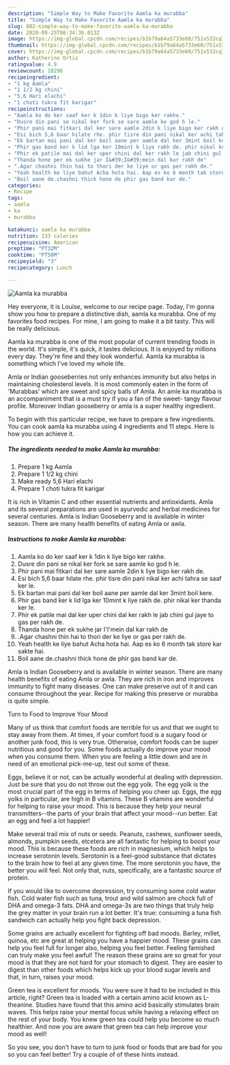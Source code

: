```yaml
---
description: "Simple Way to Make Favorite Aamla ka murabba"
title: "Simple Way to Make Favorite Aamla ka murabba"
slug: 802-simple-way-to-make-favorite-aamla-ka-murabba
date: 2020-09-25T06:34:36.013Z
image: https://img-global.cpcdn.com/recipes/b1b79a64a5733e60/751x532cq70/aamla-ka-murabba-recipe-main-photo.jpg
thumbnail: https://img-global.cpcdn.com/recipes/b1b79a64a5733e60/751x532cq70/aamla-ka-murabba-recipe-main-photo.jpg
cover: https://img-global.cpcdn.com/recipes/b1b79a64a5733e60/751x532cq70/aamla-ka-murabba-recipe-main-photo.jpg
author: Katherine Ortiz
ratingvalue: 4.9
reviewcount: 10296
recipeingredient:
- "1 kg Aamla"
- "1 1/2 kg chini"
- "5,6 Hari elachi"
- "1 choti tukra fit karigar"
recipeinstructions:
- "Aamla ko do ker saaf ker k 1din k liye bigo ker rakhe."
- "Dusre din pani se nikal ker fork se sare aamle ko god h le."
- "Phir pani mai fitkari dal ker sare aamle 2din k liye bigo ker rakh de."
- "Esi bich 5,6 baar hilate rhe. phir tisre din pani nikal ker achi tahra se saaf ker le."
- "Ek bartan mai pani dal ker boil aane per aamle dal ker 3mint boil kere."
- "Phir gas band ker k lid lga ker 10mint k liye rakh de. phir nikal ker thanda ker le."
- "Phir ek patile mai dal ker uper chini dal ker rakh le jab chini gul jaye to gas per rakh de."
- "Thanda hone per ek sukhe jar I&#39;I&#39;mein dal kar rakh de"
- ".Agar chashni thin hai to thori der ke liye or gas per rakh de."
- "Yeah health ke liye bahut Acha hota hai. Aap es ko 6 month tak store kar sakte hai."
- "Boil aane de.chashni thick hone de phir gas band kar de."
categories:
- Recipe
tags:
- aamla
- ka
- murabba

katakunci: aamla ka murabba 
nutrition: 133 calories
recipecuisine: American
preptime: "PT32M"
cooktime: "PT58M"
recipeyield: "3"
recipecategory: Lunch

---
```



![Aamla ka murabba](https://img-global.cpcdn.com/recipes/b1b79a64a5733e60/751x532cq70/aamla-ka-murabba-recipe-main-photo.jpg)

Hey everyone, it is Louise, welcome to our recipe page. Today, I'm gonna show you how to prepare a distinctive dish, aamla ka murabba. One of my favorites food recipes. For mine, I am going to make it a bit tasty. This will be really delicious.

Aamla ka murabba is one of the most popular of current trending foods in the world. It's simple, it's quick, it tastes delicious. It is enjoyed by millions every day. They're fine and they look wonderful. Aamla ka murabba is something which I've loved my whole life.

Amla or Indian gooseberries not only enhances immunity but also helps in maintaining cholesterol levels. It is most commonly eaten in the form of &#39;Murabbas&#39; which are sweet and spicy balls of Amla. An amle ka murabba is an accompaniment that is a must try if you a fan of the sweet- tangy flavour profile. Moreover Indian gooseberry or amla is a super healthy ingredient.


To begin with this particular recipe, we have to prepare a few ingredients. You can cook aamla ka murabba using 4 ingredients and 11 steps. Here is how you can achieve it.

<!--inarticleads1-->

##### The ingredients needed to make Aamla ka murabba:

1. Prepare 1 kg Aamla
1. Prepare 1 1/2 kg chini
1. Make ready 5,6 Hari elachi
1. Prepare 1 choti tukra fit karigar


It is rich in Vitamin C and other essential nutrients and antioxidants. Amla and its several preparations are used in ayurvedic and herbal medicines for several centuries. Amla is Indian Gooseberry and is available in winter season. There are many health benefits of eating Amla or awla. 

<!--inarticleads2-->

##### Instructions to make Aamla ka murabba:

1. Aamla ko do ker saaf ker k 1din k liye bigo ker rakhe.
1. Dusre din pani se nikal ker fork se sare aamle ko god h le.
1. Phir pani mai fitkari dal ker sare aamle 2din k liye bigo ker rakh de.
1. Esi bich 5,6 baar hilate rhe. phir tisre din pani nikal ker achi tahra se saaf ker le.
1. Ek bartan mai pani dal ker boil aane per aamle dal ker 3mint boil kere.
1. Phir gas band ker k lid lga ker 10mint k liye rakh de. phir nikal ker thanda ker le.
1. Phir ek patile mai dal ker uper chini dal ker rakh le jab chini gul jaye to gas per rakh de.
1. Thanda hone per ek sukhe jar I&#39;I&#39;mein dal kar rakh de
1. .Agar chashni thin hai to thori der ke liye or gas per rakh de.
1. Yeah health ke liye bahut Acha hota hai. Aap es ko 6 month tak store kar sakte hai.
1. Boil aane de.chashni thick hone de phir gas band kar de.


Amla is Indian Gooseberry and is available in winter season. There are many health benefits of eating Amla or awla. They are rich in iron and improves immunity to fight many diseases. One can make preserve out of it and can consume throughout the year. Recipe for making this preserve or murabba is quite simple. 

Turn to Food to Improve Your Mood


Many of us think that comfort foods are terrible for us and that we ought to stay away from them. At times, if your comfort food is a sugary food or another junk food, this is very true. Otherwise, comfort foods can be super nutritious and good for you. Some foods actually do improve your mood when you consume them. When you are feeling a little down and are in need of an emotional pick-me-up, test out some of these.

Eggs, believe it or not, can be actually wonderful at dealing with depression. Just be sure that you do not throw out the egg yolk. The egg yolk is the most crucial part of the egg in terms of helping you cheer up. Eggs, the egg yolks in particular, are high in B vitamins. These B vitamins are wonderful for helping to raise your mood. This is because they help your neural transmitters--the parts of your brain that affect your mood--run better. Eat an egg and feel a lot happier!

Make several trail mix of nuts or seeds. Peanuts, cashews, sunflower seeds, almonds, pumpkin seeds, etcetera are all fantastic for helping to boost your mood. This is because these foods are rich in magnesium, which helps to increase serotonin levels. Serotonin is a feel-good substance that dictates to the brain how to feel at any given time. The more serotonin you have, the better you will feel. Not only that, nuts, specifically, are a fantastic source of protein.

If you would like to overcome depression, try consuming some cold water fish. Cold water fish such as tuna, trout and wild salmon are chock full of DHA and omega-3 fats. DHA and omega-3s are two things that truly help the grey matter in your brain run a lot better. It's true: consuming a tuna fish sandwich can actually help you fight back depression. 

Some grains are actually excellent for fighting off bad moods. Barley, millet, quinoa, etc are great at helping you have a happier mood. These grains can help you feel full for longer also, helping you feel better. Feeling famished can truly make you feel awful! The reason these grains are so great for your mood is that they are not hard for your stomach to digest. They are easier to digest than other foods which helps kick up your blood sugar levels and that, in turn, raises your mood.

Green tea is excellent for moods. You were sure it had to be included in this article, right? Green tea is loaded with a certain amino acid known as L-theanine. Studies have found that this amino acid basically stimulates brain waves. This helps raise your mental focus while having a relaxing effect on the rest of your body. You knew green tea could help you become so much healthier. And now you are aware that green tea can help improve your mood as well!

So you see, you don't have to turn to junk food or foods that are bad for you so you can feel better! Try  a  couple of  of  these  hints  instead.

